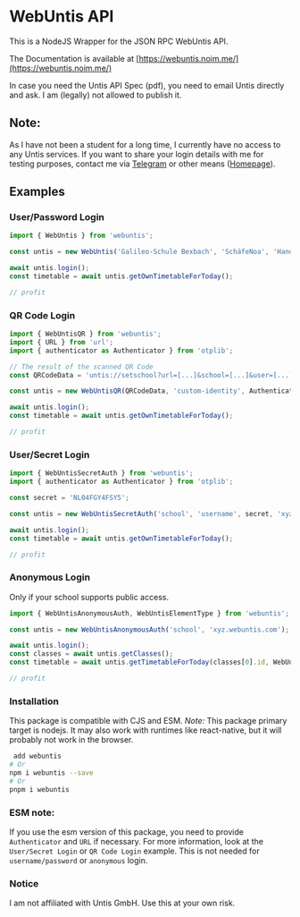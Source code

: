 # WebUntis API

This is a NodeJS Wrapper for the JSON RPC WebUntis API.

The Documentation is available at [https://webuntis.noim.me/](https://webuntis.noim.me/)

In case you need the Untis API Spec (pdf), you need to email Untis directly and ask. I am (legally) not allowed to publish it.

## Note:

As I have not been a student for a long time, I currently have no access to any Untis services. If you want to share your login details with me for testing purposes, contact me via [Telegram](t.me/TheNoim) or other means ([Homepage](noim.io)).

## Examples

### User/Password Login

```javascript
import { WebUntis } from 'webuntis';

const untis = new WebUntis('Galileo-Schule Bexbach', 'SchäfeNoa', 'Handball123!', 'xyz.webuntis.com');

await untis.login();
const timetable = await untis.getOwnTimetableForToday();

// profit
```

### QR Code Login

```javascript
import { WebUntisQR } from 'webuntis';
import { URL } from 'url';
import { authenticator as Authenticator } from 'otplib';

// The result of the scanned QR Code
const QRCodeData = 'untis://setschool?url=[...]&school=[...]&user=[...]&key=[...]&schoolNumber=[...]';

const untis = new WebUntisQR(QRCodeData, 'custom-identity', Authenticator, URL);

await untis.login();
const timetable = await untis.getOwnTimetableForToday();

// profit
```

### User/Secret Login

```javascript
import { WebUntisSecretAuth } from 'webuntis';
import { authenticator as Authenticator } from 'otplib';

const secret = 'NL04FGY4FSY5';

const untis = new WebUntisSecretAuth('school', 'username', secret, 'xyz.webuntis.com', 'custom-identity', Authenticator);

await untis.login();
const timetable = await untis.getOwnTimetableForToday();

// profit
```

### Anonymous Login

Only if your school supports public access.

```javascript
import { WebUntisAnonymousAuth, WebUntisElementType } from 'webuntis';

const untis = new WebUntisAnonymousAuth('school', 'xyz.webuntis.com');

await untis.login();
const classes = await untis.getClasses();
const timetable = await untis.getTimetableForToday(classes[0].id, WebUntisElementType.CLASS);

// profit
```

### Installation

This package is compatible with CJS and ESM. *Note:* This package primary target is nodejs. It may also work with runtimes like react-native, but it will probably not work in the browser.

```bash
 add webuntis
# Or
npm i webuntis --save
# Or
pnpm i webuntis
```

### ESM note:

If you use the esm version of this package, you need to provide `Authenticator` and `URL` if necessary. For more information, look at the `User/Secret Login` or `QR Code Login` example. This is not needed for `username/password` or `anonymous` login. 

### Notice

I am not affiliated with Untis GmbH. Use this at your own risk.
